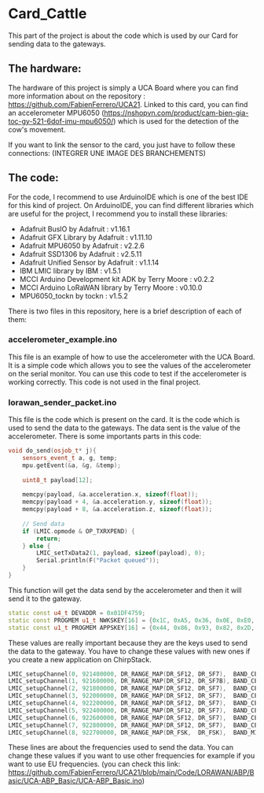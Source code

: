 # Card_Cattle
This part of the project is about the code which is used by our Card for sending data to the gateways. 
## The hardware:
The hardware of this project is simply a UCA Board where you can find more information about on the repository : https://github.com/FabienFerrero/UCA21. Linked to this card, you can find an accelerometer MPU6050 (https://nshopvn.com/product/cam-bien-gia-toc-gy-521-6dof-imu-mpu6050/) which is used for the detection of the cow's movement.

If you want to link the sensor to the card, you just have to follow these connections:
(INTEGRER UNE IMAGE DES BRANCHEMENTS)

## The code:
For the code, I recommend to use ArduinoIDE which is one of the best IDE for this kind of project. On ArduinoIDE, you can find different libraries which are useful for the project, I recommend you to install these libraries:
- Adafruit BusIO by Adafruit : v1.16.1
- Adafruit GFX Library by Adafruit : v1.11.10
- Adafruit MPU6050 by Adafruit : v2.2.6
- Adafruit SSD1306 by Adafruit : v2.5.11
- Adafruit Unified Sensor by Adafruit : v1.1.14
- IBM LMIC library by IBM : v1.5.1
- MCCI Arduino Development kit ADK by Terry Moore : v0.2.2
- MCCI Arduino LoRaWAN library by Terry Moore : v0.10.0
- MPU6050_tockn by tockn : v1.5.2

There is two files in this repository, here is a brief description of each of them:
### accelerometer_example.ino
This file is an example of how to use the accelerometer with the UCA Board. It is a simple code which allows you to see the values of the accelerometer on the serial monitor. You can use this code to test if the accelerometer is working correctly. This code is not used in the final project.
### lorawan_sender_packet.ino
This file is the code which is present on the card. It is the code which is used to send the data to the gateways. The data sent is the value of the accelerometer. 
There is some importants parts in this code:
```cpp
void do_send(osjob_t* j){
    sensors_event_t a, g, temp;
    mpu.getEvent(&a, &g, &temp);
    
    uint8_t payload[12];
    
    memcpy(payload, &a.acceleration.x, sizeof(float));
    memcpy(payload + 4, &a.acceleration.y, sizeof(float));
    memcpy(payload + 8, &a.acceleration.z, sizeof(float));
    
    // Send data
    if (LMIC.opmode & OP_TXRXPEND) {
        return;
    } else {
        LMIC_setTxData2(1, payload, sizeof(payload), 0);
        Serial.println(F("Packet queued"));
    }
}
```
This function will get the data send by the accelerometer and then it will send it to the gateway.
```cpp
static const u4_t DEVADDR = 0x01DF4759;
static const PROGMEM u1_t NWKSKEY[16] = {0x1C, 0xA5, 0x36, 0x0E, 0xE0, 0x6C, 0xAC, 0x7F, 0xF8, 0x4A, 0xB2, 0xC1, 0x8C, 0x11, 0x48, 0x60};
static const u1_t PROGMEM APPSKEY[16] = {0x44, 0x86, 0x93, 0x82, 0x2D, 0x2F, 0xF6, 0x53, 0x5C, 0xB2, 0x76, 0xDB, 0x9E, 0x83, 0x8D, 0x30};
```
These values are really important because they are the keys used to send the data to the gateway. You have to change these values with new ones if you create a new application on ChirpStack.
```cpp
LMIC_setupChannel(0, 921400000, DR_RANGE_MAP(DR_SF12, DR_SF7),  BAND_CENTI);     
LMIC_setupChannel(1, 921600000, DR_RANGE_MAP(DR_SF12, DR_SF7B), BAND_CENTI);
LMIC_setupChannel(2, 921800000, DR_RANGE_MAP(DR_SF12, DR_SF7),  BAND_CENTI);
LMIC_setupChannel(3, 922000000, DR_RANGE_MAP(DR_SF12, DR_SF7),  BAND_CENTI);
LMIC_setupChannel(4, 922200000, DR_RANGE_MAP(DR_SF12, DR_SF7),  BAND_CENTI);
LMIC_setupChannel(5, 922400000, DR_RANGE_MAP(DR_SF12, DR_SF7),  BAND_CENTI);
LMIC_setupChannel(6, 922600000, DR_RANGE_MAP(DR_SF12, DR_SF7),  BAND_CENTI);
LMIC_setupChannel(7, 922800000, DR_RANGE_MAP(DR_SF12, DR_SF7),  BAND_CENTI);
LMIC_setupChannel(8, 922700000, DR_RANGE_MAP(DR_FSK,  DR_FSK),  BAND_MILLI);
```
These lines are about the frequencies used to send the data. You can change these values if you want to use other frequencies for example if you want to use EU frequencies. (you can check this link: https://github.com/FabienFerrero/UCA21/blob/main/Code/LORAWAN/ABP/Basic/UCA-ABP_Basic/UCA-ABP_Basic.ino)
